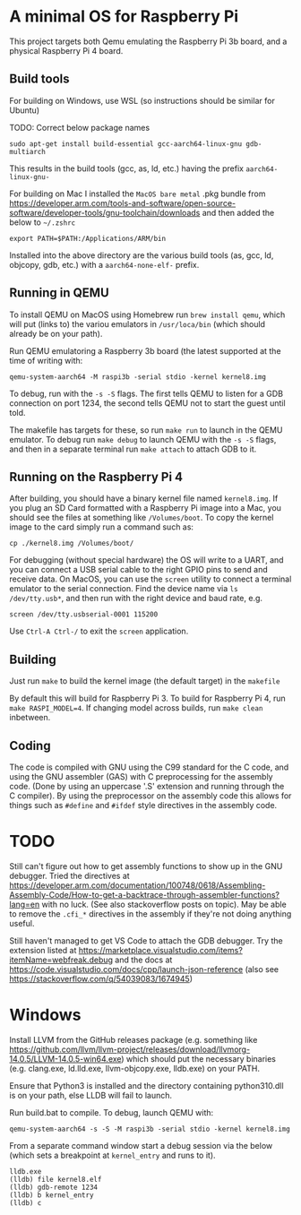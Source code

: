 # A minimal OS for Raspberry Pi

This project targets both Qemu emulating the Raspberry Pi 3b board, and a
physical Raspberry Pi 4 board.

## Build tools
For building on Windows, use WSL (so instructions should be similar for Ubuntu)

TODO: Correct below package names

    sudo apt-get install build-essential gcc-aarch64-linux-gnu gdb-multiarch

This results in the build tools (gcc, as, ld, etc.) having the prefix `aarch64-linux-gnu-`

For building on Mac I installed the `MacOS bare metal` .pkg bundle from
https://developer.arm.com/tools-and-software/open-source-software/developer-tools/gnu-toolchain/downloads
and then added the below to `~/.zshrc`

    export PATH=$PATH:/Applications/ARM/bin

Installed into the above directory are the various build tools (as, gcc, ld,
objcopy, gdb, etc.) with a `aarch64-none-elf-` prefix.

## Running in QEMU

To install QEMU on MacOS using Homebrew run `brew install qemu`, which will put
(links to) the variou emulators in `/usr/loca/bin` (which should already be on
your path).

Run QEMU emulatoring a Raspberry 3b board (the latest supported at the time of
writing with:

    qemu-system-aarch64 -M raspi3b -serial stdio -kernel kernel8.img

To debug, run with the `-s -S` flags. The first tells QEMU to listen for a GDB
connection on port 1234, the second tells QEMU not to start the guest until told.

The makefile has targets for these, so run `make run` to launch in the QEMU
emulator. To debug run `make debug` to launch QEMU with the `-s -S` flags, and
then in a separate terminal run `make attach` to attach GDB to it.

## Running on the Raspberry Pi 4

After building, you should have a binary kernel file named `kernel8.img`. If you
plug an SD Card formatted with a Raspberry Pi image into a Mac, you should see
the files at something like `/Volumes/boot`. To copy the kernel image to the
card simply run a command such as:

    cp ./kernel8.img /Volumes/boot/

For debugging (without special hardware) the OS will write to a UART, and you
can connect a USB serial cable to the right GPIO pins to send and receive data.
On MacOS, you can use the `screen` utility to connect a terminal emulator to the
serial connection. Find the device name via `ls /dev/tty.usb*`, and then run with
the right device and baud rate, e.g.

    screen /dev/tty.usbserial-0001 115200

Use `Ctrl-A Ctrl-/` to exit the `screen` application.

## Building

Just run `make` to build the kernel image (the default target) in the `makefile`

By default this will build for Raspberry Pi 3. To build for Raspberry Pi 4, run
`make RASPI_MODEL=4`. If changing model across builds, run `make clean` inbetween.

## Coding

The code is compiled with GNU using the C99 standard for the C code, and using
the GNU assembler (GAS) with C preprocessing for the assembly code. (Done by using
an uppercase '.S' extension and running through the C compiler). By using the
preprocessor on the assembly code this allows for things such as `#define` and
`#ifdef` style directives in the assembly code.

# TODO
Still can't figure out how to get assembly functions to show up in the GNU
debugger. Tried the directives at https://developer.arm.com/documentation/100748/0618/Assembling-Assembly-Code/How-to-get-a-backtrace-through-assembler-functions?lang=en
with no luck. (See also stackoverflow posts on topic). May be able to remove the
`.cfi_*` directives in the assembly if they're not doing anything useful.

Still haven't managed to get VS Code to attach the GDB debugger. Try the extension
listed at https://marketplace.visualstudio.com/items?itemName=webfreak.debug and
the docs at https://code.visualstudio.com/docs/cpp/launch-json-reference (also 
see https://stackoverflow.com/q/54039083/1674945)

# Windows

Install LLVM from the GitHub releases package (e.g. something like 
<https://github.com/llvm/llvm-project/releases/download/llvmorg-14.0.5/LLVM-14.0.5-win64.exe>) which
should put the necessary binaries (e.g. clang.exe, ld.lld.exe, llvm-objcopy.exe, lldb.exe) on your PATH.

Ensure that Python3 is installed and the directory containing python310.dll is on your path, else LLDB
will fail to launch.

Run build.bat to compile. To debug, launch QEMU with:

    qemu-system-aarch64 -s -S -M raspi3b -serial stdio -kernel kernel8.img

From a separate command window start a debug session via the below (which sets a breakpoint at 
`kernel_entry` and runs to it).

    lldb.exe
    (lldb) file kernel8.elf
    (lldb) gdb-remote 1234
    (lldb) b kernel_entry
    (lldb) c

